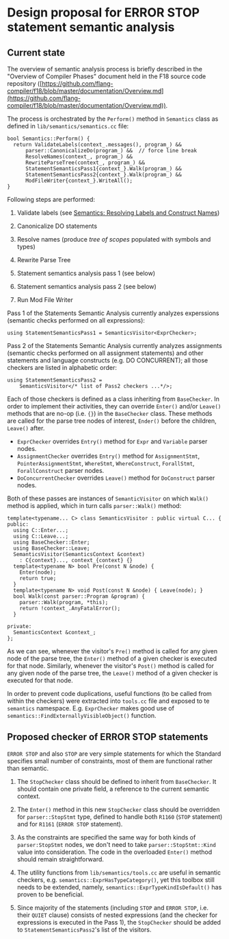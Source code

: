 <!--
Copyright (c) 2019, Arm Ltd.  All rights reserved.
-->

# Design proposal for ERROR STOP statement semantic analysis

## Current state

The overview of semantic analysis process is briefly described in the "Overview of Compiler Phases" document held in the F18 source code repository ([https://github.com/flang-compiler/f18/blob/master/documentation/Overview.md](https://github.com/flang-compiler/f18/blob/master/documentation/Overview.md)).

The process is orchestrated by the `Perform()` method in `Semantics` class as defined in `lib/semantics/semantics.cc` file:

~~~
bool Semantics::Perform() {
  return ValidateLabels(context_.messages(), program_) &&
      parser::CanonicalizeDo(program_) &&  // force line break
      ResolveNames(context_, program_) &&
      RewriteParseTree(context_, program_) &&
      StatementSemanticsPass1{context_}.Walk(program_) &&
      StatementSemanticsPass2{context_}.Walk(program_) &&
      ModFileWriter{context_}.WriteAll();
}

~~~

Following steps are performed:

1. Validate labels (see [Semantics: Resolving Labels and Construct Names](https://github.com/flang-compiler/f18/blob/master/documentation/LabelResolution.md))

2. Canonicalize DO statements

3. Resolve names (produce *tree of scopes* populated with symbols and types)

4. Rewrite Parse Tree

5. Statement semantics analysis pass 1 (see below)

6. Statement semantics analysis pass 2 (see below)

7. Run Mod File Writer

Pass 1 of the Statements Semantic Analysis currently analyzes experssions (semantic checks performed on all expressions):

~~~
using StatementSemanticsPass1 = SemanticsVisitor<ExprChecker>;
~~~

Pass 2 of the Statements Semantic Analysis currently analyzes assignments (semantic checks performed on all assignment statements) and other statements and language constructs (e.g. DO CONCURRENT); all those checkers are listed in alphabetic order:

~~~
using StatementSemanticsPass2 =
    SemanticsVisitor</* list of Pass2 checkers ...*/>;
~~~

Each of those checkers is defined as a class inheriting from `BaseChecker`. In order to implement their activities, they can override `Enter()` and/or `Leave()` methods that are no-op (i.e. `{}`) in the `BaseChecker` class. These methods are called for the parse tree nodes of interest, `Ender()` before the children, `Leave()` after.

* `ExprChecker` overrides `Entry()` method for `Expr` and `Variable` parser nodes.
* `AssignmentChecker` overrides `Entry()` method for `AssignmentStmt`, `PointerAssignmentStmt`, `WhereStmt`, `WhereConstruct`, `ForallStmt`, `ForallConstruct` parser nodes.
* `DoConcurrentChecker` overrides `Leave()` method for `DoConstruct` parser nodes.

Both of these passes are instances of `SemanticVisitor` on which `Walk()` method is applied, which in turn calls `parser::Walk()` method:

~~~
template<typename... C> class SemanticsVisitor : public virtual C... {
public:
  using C::Enter...;
  using C::Leave...;
  using BaseChecker::Enter;
  using BaseChecker::Leave;
  SemanticsVisitor(SemanticsContext &context)
    : C{context}..., context_{context} {}
  template<typename N> bool Pre(const N &node) {
    Enter(node);
    return true;
  }
  template<typename N> void Post(const N &node) { Leave(node); }
  bool Walk(const parser::Program &program) {
    parser::Walk(program, *this);
    return !context_.AnyFatalError();
  }

private:
  SemanticsContext &context_;
};
~~~

As we can see, whenever the visitor's `Pre()` method is called for any given node of the parse tree, the `Enter()` method of a given checker is executed for that node. Similarly, whenever the visitor's `Post()` method is called for any given node of the parse tree, the `Leave()` method of a given checker is executed for that node.

In order to prevent code duplications, useful functions (to be called from within the checkers) were extracted into `tools.cc` file and exposed to te `semantics` namespace. E.g. `ExprChecker` makes good use of `semantics::FindExternallyVisibleObject()` function.

## Proposed checker of ERROR STOP statements

`ERROR STOP` and also `STOP` are very simple statements for which the Standard specifies small number of constraints, most of them are functional rather than semantic.

1. The `StopChecker` class should be defined to inherit from `BaseChecker`. It should contain one private field, a reference to the current semantic context.

2. The `Enter()` method in this new `StopChecker` class should be overridden for `parser::StopStmt` type, defined to handle both `R1160` (`STOP` statement) and for `R1161` (`ERROR STOP` statement).

3. As the constraints are specified the same way for both kinds of `parser:StopStmt` nodes, we don't need to take `parser::StopStmt::Kind` value into consideration. The code in the overloaded `Enter()` method should remain straightforward.

4. The utility functions from `lib/semantics/tools.cc` are useful in semantic checkers, e.g. `semantics::ExprHasTypeCategory()`, yet this toolbox still needs to be extended, namely, `semantics::ExprTypeKindIsDefault()` has proven to be beneficial.

5. Since majority of the statements (including `STOP` and `ERROR STOP`, i.e. their `QUIET` clause) consists of nested expressions (and the checker for expressions is executed in the Pass 1), the `StopChecker` should be added to `StatementSemanticsPass2`'s list of the visitors.
